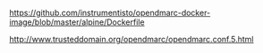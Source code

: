 https://github.com/instrumentisto/opendmarc-docker-image/blob/master/alpine/Dockerfile

http://www.trusteddomain.org/opendmarc/opendmarc.conf.5.html
